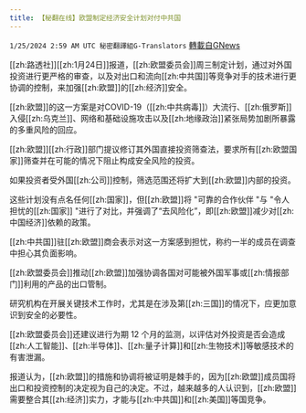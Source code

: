 ```yaml
---
title: 【秘翻在线】欧盟制定经济安全计划对付中共国
---
```

`1/25/2024 2:59 AM UTC 秘密翻譯組G-Translators` [轉載自GNews](https://gnews.org/articles/2250982)

[[zh:路透社]][[zh:1月24日]]报道，[[zh:欧盟委员会]]周三制定计划，通过对外国投资进行更严格的审查，以及对出口和流向[[zh:中共国]]等竞争对手的技术进行更协调的控制，来加强[[zh:欧盟]]的[[zh:经济]]安全。

[[zh:欧盟]]的这一方案是对COVID-19（[[zh:中共病毒]]）大流行、[[zh:俄罗斯]]入侵[[zh:乌克兰]]、网络和基础设施攻击以及[[zh:地缘政治]]紧张局势加剧所暴露的多重风险的回应。

[[zh:欧盟]][[zh:行政]]部门提议修订其外国直接投资筛查法，要求所有[[zh:欧盟国家]]筛查并在可能的情况下阻止构成安全风险的投资。

如果投资者受外国[[zh:公司]]控制，筛选范围还将扩大到[[zh:欧盟]]内部的投资。

这些计划没有点名任何[[zh:国家]]，但[[zh:欧盟]]将 "可靠的合作伙伴 "与 "令人担忧的[[zh:国家]] "进行了对比，并强调了“去风险化”，即[[zh:欧盟]]减少对[[zh:中国经济]]依赖的政策。

[[zh:中共国]]驻[[zh:欧盟]]商会表示对这一方案感到担忧，称约一半的成员在调查中担心其负面影响。

[[zh:欧盟委员会]]推动[[zh:欧盟]]加强协调各国对可能被外国军事或[[zh:情报部门]]利用的产品的出口管制。

研究机构在开展关键技术工作时，尤其是在涉及第[[zh:三国]]的情况下，应更加意识到安全的必要性。

[[zh:欧盟委员会]]还建议进行为期 12 个月的监测，以评估对外投资是否会造成[[zh:人工智能]]、[[zh:半导体]]、[[zh:量子计算]]和[[zh:生物技术]]等敏感技术的有害泄漏。

报道认为，[[zh:欧盟]]的措施和协调将被证明是棘手的，因为[[zh:欧盟]]成员国将出口和投资控制的决定视为自己的决定。不过，越来越多的人认识到，[[zh:欧盟]]需要整合其[[zh:经济]]实力，才能与[[zh:中共国]]和[[zh:美国]]等国竞争。
